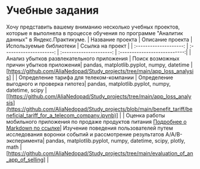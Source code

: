 # Учебные задания
Хочу представить вашему вниманию несколько учебных проектов, которые я выполнела в процессе обучения по программе "Аналитик данных" в Яндекс.Практикуме.
| Название проекта | Описание проекта | Используемые библиотеки | Ссылка на проект |
| :--------------------: | :---------------------: | :---------------------: | :---------------------------:|
| Анализ убытков развлекательного приложения | Поиск возможных причин убытков приложения| pandas, matplotlib.pyplot, numpy, datetime | [https://github.com/AliaNedopad/Study_projects/tree/main/app_loss_analysis] |
| Определение тарифа для телеком-компании |  Определение выгодного и проверка гипотез| pandas, matplotlib.pyplot, numpy, datetime, scipy | [[https://github.com/AliaNedopad/Study_projects/tree/main/app_loss_analysis](https://github.com/AliaNedopad/Study_projects/blob/main/benefit_tariff/beneficial_tariff_for_a_telecom_company.ipynb)] |
| Оценка работы мобильного приложения по продаже продуктов питания [Подробнее о Markdown по ссылке](https://daringfireball.net/projects/markdown/)|  Изучение поведения пользователей путем исследования воронки событий и рассмотрение результатов A/A/B-эксперимента| pandas, matplotlib.pyplot, numpy, datetime, scipy, plotly, math | [https://github.com/AliaNedopad/Study_projects/tree/main/evaluation_of_an_app_of_selling] |
